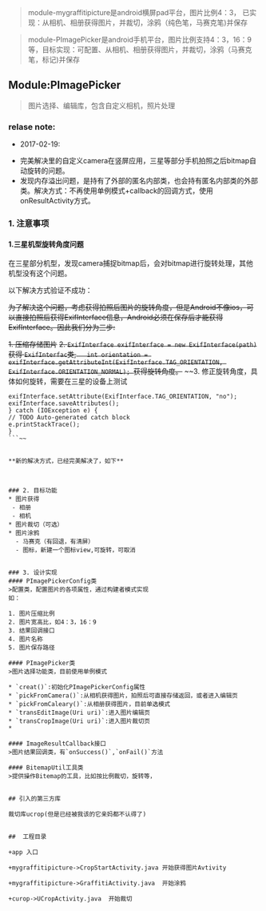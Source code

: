
> module-mygraffitipicture是android横屏pad平台，图片比例4：3， 已实现：从相机、相册获得图片，并裁切，涂鸦（纯色笔，马赛克笔)并保存

> module-PImagePicker是android手机平台，图片比例支持4：3，16：9等，目标实现：可配置、从相机、相册获得图片，并裁切，涂鸦（马赛克笔，标记)并保存

## Module:PImagePicker

>图片选择、编辑库，包含自定义相机，照片处理

### relase note:
+ 2017-02-19:
 - 完美解决里的自定义camera在竖屏应用，三星等部分手机拍照之后bitmap自动旋转的问题。
 - 发现内存溢出问题，是持有了外部的匿名内部类，也会持有匿名内部类的外部类。解决方式：不再使用单例模式+callback的回调方式，使用onResultActivity方式。

### 1. 注意事项
#### 1.三星机型旋转角度问题


在三星部分机型，发现camera捕捉bitmap后，会对bitmap进行旋转处理，其他机型没有这个问题。

以下解决方式验证不成功：

~~为了解决这个问题，考虑获得拍照后图片的旋转角度，但是Android不像ios，可以直接拍照后获得ExifInterface信息，Android必须在保存后才能获得ExifInterface。因此我们分为三步:~~


~~1. 压缩存储图片~~
~~2.  `ExifInterface exifInterface = new ExifInterface(path)`获得 `ExifInterfac`类,`    int orientation = exifInterface.getAttributeInt(ExifInterface.TAG_ORIENTATION, ExifInterface.ORIENTATION_NORMAL);  `获得旋转角度。~~
~~3. 修正旋转角度，具体如何旋转，需要在三星的设备上测试
```
exifInterface.setAttribute(ExifInterface.TAG_ORIENTATION, "no");
exifInterface.saveAttributes();
} catch (IOException e) {
// TODO Auto-generated catch block
e.printStackTrace();
}  
```~~


**新的解决方式，已经完美解决了，如下**



### 2. 目标功能
* 图片获得
 - 相册
 - 相机
* 图片裁切（可选）
* 图片涂鸦
  - 马赛克（有回退，有清屏）
  - 图标，新建一个图标view,可旋转，可取消


### 3. 设计实现 
#### PImagePickerConfig类
>配置类，配置图片的各项属性，通过构建者模式实现
如：

1. 图片压缩比例
2. 图片宽高比，如4：3，16：9
3. 结果回调接口
4. 图片名称
5. 图片保存路径

#### PImagePicker类
>图片选择功能类，目前使用单例模式

* `creat()`:初始化PImagePickerConfig属性
* `pickFromCamera()`:从相机获得图片，拍照后可直接存储返回，或者进入编辑页
* `pickFromCaleary()`:从相册获得图片，目前单选模式
* `transEditImage(Uri uri)`:进入图片编辑页
* `transCropImage(Uri uri)`:进入图片裁切页
* 

#### ImageResultCallback接口
>图片结果回调类，有`onSuccess()`,`onFail()`方法 

#### BitemapUtil工具类
>提供操作Bitemap的工具，比如按比例裁切，旋转等，


## 引入的第三方库

裁切库ucrop(但是已经被我该的它亲妈都不认得了)


##  工程目录

+app 入口

+mygraffitipicture->CropStartActivity.java 开始获得图片Avtivity

+mygraffitipicture->GraffitiActivity.java  开始涂鸦

+curop->UCropActivity.java  开始裁切






